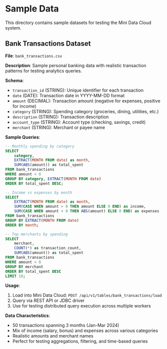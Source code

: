 # Sample Data

This directory contains sample datasets for testing the Mini Data Cloud system.

## Bank Transactions Dataset

**File**: `bank_transactions.csv`

**Description**: Sample personal banking data with realistic transaction patterns for testing analytics queries.

**Schema**:
- `transaction_id` (STRING): Unique identifier for each transaction
- `date` (DATE): Transaction date in YYYY-MM-DD format
- `amount` (DECIMAL): Transaction amount (negative for expenses, positive for income)
- `category` (STRING): Spending category (groceries, dining, utilities, etc.)
- `description` (STRING): Transaction description
- `account_type` (STRING): Account type (checking, savings, credit)
- `merchant` (STRING): Merchant or payee name

**Sample Queries**:

```sql
-- Monthly spending by category
SELECT 
    category,
    EXTRACT(MONTH FROM date) as month,
    SUM(ABS(amount)) as total_spent
FROM bank_transactions 
WHERE amount < 0
GROUP BY category, EXTRACT(MONTH FROM date)
ORDER BY total_spent DESC;

-- Income vs expenses by month
SELECT 
    EXTRACT(MONTH FROM date) as month,
    SUM(CASE WHEN amount > 0 THEN amount ELSE 0 END) as income,
    SUM(CASE WHEN amount < 0 THEN ABS(amount) ELSE 0 END) as expenses
FROM bank_transactions
GROUP BY EXTRACT(MONTH FROM date)
ORDER BY month;

-- Top merchants by spending
SELECT 
    merchant,
    COUNT(*) as transaction_count,
    SUM(ABS(amount)) as total_spent
FROM bank_transactions
WHERE amount < 0
GROUP BY merchant
ORDER BY total_spent DESC
LIMIT 10;
```

**Usage**:
1. Load into Mini Data Cloud: `POST /api/v1/tables/bank_transactions/load`
2. Query via REST API or JDBC driver
3. Use for testing distributed query execution across multiple workers

**Data Characteristics**:
- 50 transactions spanning 3 months (Jan-Mar 2024)
- Mix of income (salary, bonus) and expenses across various categories
- Realistic amounts and merchant names
- Perfect for testing aggregations, filtering, and time-based queries